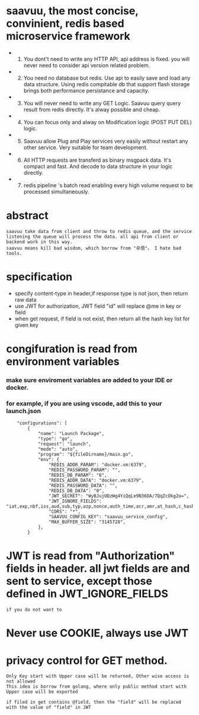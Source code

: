 # saavuu, the most concise, convinient, redis based microservice framework
* 1. You dont't need to write any HTTP API, api address is fixed. you will never need to consider api version related problem.
* 2. You need no database but redis. Use api to easily save and load any data structure. Using redis compitable db that support flash storage brings both performance persistance and capacity.
* 3. You will never need to write any GET Logic. Saavuu query query result from redis directly. It's alway possible and cheap.
* 4. You can focus only and alway on Modification logic (POST PUT DEL) logic. 
* 5. Saavuu allow Plug and Play services very easily without restart any other service. Very suitable for team development.
* 6. All HTTP requests are transferd as binary msgpack data. It's compact and fast. And decode to data structure in your logic directly.
* 7. redis pipeline 's batch read enabling every high volume request to be processed simultaneously.  

# abstract    
    saavuu take data from client and throw to redis queue, and the service listening the queue will process the data. all api from client or backend work in this way.
    saavuu means kill bad wisdom, which borrow from "杀悟"。 I hate bad tools.

# specification
* specify content-type in header,if response type is not json, then return raw data
* use JWT for authorization, JWT field "id" will replace @me in key or field
* when get request, if field is not exist, then return all the hash key list for given key

# congifuration is read from environment variables
### make sure enviroment variables are added to your IDE or docker. 
### for example, if you are using vscode, add this to your launch.json
```
    "configurations": [
        {
            "name": "Launch Package",
            "type": "go",
            "request": "launch",
            "mode": "auto",
            "program": "${fileDirname}/main.go",
            "env": {
                "REDIS_ADDR_PARAM": "docker.vm:6379",
                "REDIS_PASSWORD_PARAM": "",
                "REDIS_DB_PARAM": "0",
                "REDIS_ADDR_DATA": "docker.vm:6379",
                "REDIS_PASSWORD_DATA": "",
                "REDIS_DB_DATA": "0",
                "JWT_SECRET": "WyBJujUQzWg4YiQqLe9N36DA/7QqZcOkg2o=",
                "JWT_IGNORE_FIELDS": "iat,exp,nbf,iss,aud,sub,typ,azp,nonce,auth_time,acr,amr,at_hash,c_hash,updated_at,nonce,auth_time,acr,amr,at_hash,c_hash,updated_at",
                "CORS": "*",
                "SAAVUU_CONFIG_KEY": "saavuu_service_config",
                "MAX_BUFFER_SIZE": "3145728",
            },
        }
```
# JWT is read from "Authorization" fields in header. all jwt fields are and sent to service, except those defined in JWT_IGNORE_FIELDS
    if you do not want to 
# Never use COOKIE, always use JWT

# privacy control for GET method.
    Only Key start with Upper case will be returned, Other wise access is not allowed
    This idea is borrow from golang, where only public method start with Upper case will be exported
    
    if filed in get contains @field, then the "field" will be replaced with the value of "field" in JWT